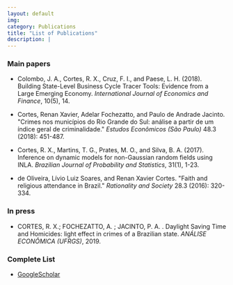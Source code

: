 ```yaml
---
layout: default
img: 
category: Publications
title: "List of Publications"
description: |
---
```


### Main papers
- Colombo, J. A., Cortes, R. X., Cruz, F. I., and Paese, L. H. (2018). Building State-Level Business Cycle Tracer Tools: Evidence from a Large Emerging Economy. *International Journal of Economics and Finance*, 10(5), 14.

- Cortes, Renan Xavier, Adelar Fochezatto, and Paulo de Andrade Jacinto. "Crimes nos municípios do Rio Grande do Sul: análise a partir de um índice geral de criminalidade." *Estudos Econômicos (São Paulo)* 48.3 (2018): 451-487.

- Cortes, R. X., Martins, T. G., Prates, M. O., and Silva, B. A. (2017). Inference on dynamic models for non-Gaussian random fields using INLA. *Brazilian Journal of Probability and Statistics*, 31(1), 1-23.

- de Oliveira, Lívio Luiz Soares, and Renan Xavier Cortes. "Faith and religious attendance in Brazil." *Rationality and Society* 28.3 (2016): 320-334.

### In press
- CORTES, R. X.; FOCHEZATTO, A. ; JACINTO, P. A. . Daylight Saving Time and Homicides: light effect in crimes of a Brazilian state. *ANÁLISE ECONÔMICA (UFRGS)*, 2019.

### Complete List
<!---
- [ResearchGate](https://www.researchgate.net/profile/Daniela_Cassol)
-->

- [GoogleScholar](https://scholar.google.com/citations?user=gNOcE4AAAAAJ&hl=en)

<!---
- [Complete list of publications](img/publication.pdf)
-->